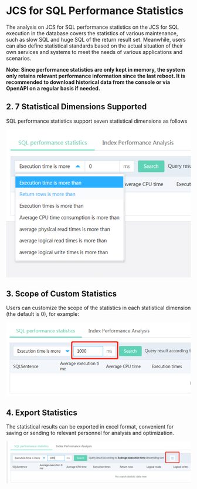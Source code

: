 # JCS for SQL Performance Statistics
The analysis on JCS for SQL performance statistics on the JCS for SQL execution in the database covers the statistics of various maintenance, such as slow SQL and huge SQL of the return result set. Meanwhile, users can also define statistical standards based on the actual situation of their own services and systems to meet the needs of various applications and scenarios.

**Note: Since performance statistics are only kept in memory, the system only retains relevant performance information since the last reboot. It is recommended to download historical data from the console or via OpenAPI on a regular basis if needed.**

## 2. 7 Statistical Dimensions Supported
SQL performance statistics support seven statistical dimensions as follows

![SQL Performance1](../../../image/RDS/SQL-Performance-1.png)

## 3. Scope of Custom Statistics
Users can customize the scope of the statistics in each statistical dimension (the default is 0), for example:

![SQL Performance 2](../../../image/RDS/SQL-Performance-2.png)


## 4. Export Statistics
The statistical results can be exported in excel format, convenient for saving or sending to relevant personnel for analysis and optimization.

![JCS for SQL Performance 3](../../../image/RDS/SQL-Performance-3.png)

